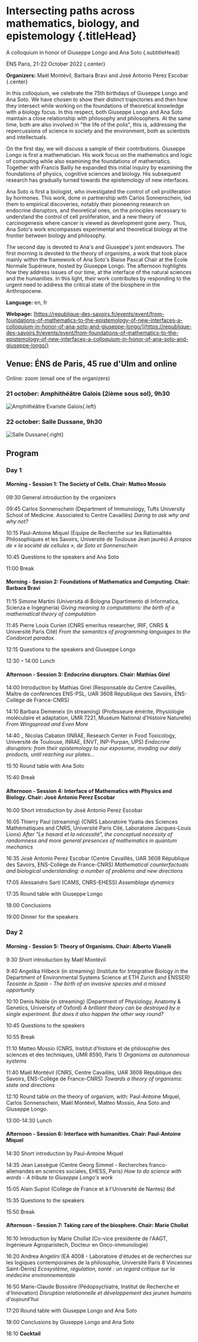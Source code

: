  
# Intersecting paths across mathematics, biology, and epistemology {.titleHead}

A colloquium in honor of Giuseppe Longo and Ana Soto {.subtitleHead}

ÉNS Paris, 21-22 October 2022  {.center}

**Organizers:** Maël Montévil, Barbara Bravi and José Antonio Pérez Escobar {.center}


In this colloquium, we celebrate the 75th birthdays of Giuseppe Longo and Ana Soto. We have chosen to show their distinct trajectories and then how they intersect while working on the foundations of theoretical knowledge with a biology focus. In this respect, both Giuseppe Longo and Ana Soto maintain a close relationship with philosophy and philosophers. At the same time, both are also involved in "the life of the polis", this is, addressing the repercussions of science in society and the environment, both as scientists and intellectuals.

On the first day, we will discuss a sample of their contributions. Giuseppe Longo is first a mathematician. His work focus on the mathematics and logic of computing while also examining the foundations of mathematics. Together with Francis Bailly he expanded this initial inquiry by examining the foundations of physics, cognitive sciences and biology. His subsequent research has gradually turned towards the epistemology of new interfaces.

Ana Soto is first a biologist, who investigated the control of cell proliferation by hormones. This work, done in partnership with Carlos Sonnenschein, led them to empirical discoveries, notably their pioneering research on endocrine disruptors, and theoretical ones, on the principles necessary to understand the control of cell proliferation, and a new theory of carcinogenesis where cancer is viewed as development gone awry. Thus, Ana Soto's work encompasses experimental and theoretical biology at the frontier between biology and philosophy.

The second day is devoted to Ana's and Giuseppe's joint endeavors. The first morning is devoted to the theory of organisms, a work that took place mainly within the framework of Ana Soto's Blaise Pascal Chair at the Ecole Normale Supérieure, hosted by Giuseppe Longo. The afternoon highlights how they address issues of our time, at the interface of the natural sciences and the humanities. In this light, their work contributes by responding to the urgent need to address the critical state of the biosphere in the Anthropocene.

**Language:** en, fr

**Webpage:** [https://republique-des-savoirs.fr/events/event/from-foundations-of-mathematics-to-the-epistemology-of-new-interfaces-a-colloquium-in-honor-of-ana-soto-and-giuseppe-longo/](https://republique-des-savoirs.fr/events/event/from-foundations-of-mathematics-to-the-epistemology-of-new-interfaces-a-colloquium-in-honor-of-ana-soto-and-giuseppe-longo/)

## Venue: ÉNS de Paris, 45 rue d'Ulm and online

Online: zoom (email one of the organizers)

### 21 october: Amphithéâtre Galois (2ième sous sol), 9h30 

![Amphithéâtre Evariste Galois](/assets/talks/Galois.jpeg){.left}

### 22 october: Salle Dussane, 9h30 

![Salle Dussane](/assets/talks/dussane.jpeg){.right}


## ​Program

### ​Day 1

#### **Morning - Session 1: The Society of Cells.**  Chair: Matteo Mossio

09:30 General introduction by the organizers

09:45 Carlos Sonnenschein (Department of Immunology, Tufts University School of Medicine. Associated to Centre Cavaillès)
_Daring to ask why and why not?_

10:15 Paul-Antoine Miquel (Equipe de Recherche sur les Rationalités Philosophiques et les Savoirs, Université de Toulouse Jean jaurès)
_A propos de « la société de cellules », de Soto et Sonnenschein_

10:45 Questions to the speakers and Ana Soto

11:00 Break

#### **Morning - Session 2: Foundations of Mathematics and Computing.** Chair: Barbara Bravi

11:15 Simone Martini (Università di Bologna Dipartimento di Informatica, Scienza e Ingegneria)
_Giving meaning to computations: the birth of a mathematical theory of computation_

11:45 Pierre Louis Curien (CNRS emeritus researcher, IRIF, CNRS & Université Paris Cité)
_From the semantics of programming languages to the Condorcet paradox._

12:15 Questions to the speakers and Giuseppe Longo

12:30 – 14:00 Lunch

#### **Afternoon - Session 3: Endocrine disruptors.**  Chair: Mathias Girel

14:00 Introduction by Mathias Girel (Responsable du Centre Cavaillès, Maître de conférences ENS-PSL, UAR 3608 République des Savoirs, ENS-Collège de France-CNRS)

14:10 Barbara Demeneix (in streaming) (Professeure émérite, Physiologie moléculaire et adaptation, UMR 7221, Muséum National d'Histoire Naturelle)
_From Wingspread and Even More_

14:40 _ Nicolas Cabaton (INRAE, Research Center in Food Toxicology, Université de Toulouse, INRAE, ENVT, INP-Purpan, UPS)
_Endocrine disruptors: from their epistemology to our exposome, invading our daily products, until reaching our plates..._

15:10 Round table with Ana Soto

15:40 Break

#### **Afternoon - Session 4: Interface of Mathematics with Physics and Biology.**  Chair: Josè Antonio Perez Escobar

16:00 Short introduction by Josè Antonio Perez Escobar

16:05 Thierry Paul (streaming) (CNRS Laboratoire Ypatia des Sciences Mathématiques and CNRS, Université Paris Cité, Laboratoire Jacques-Louis Lions)
_After "Le hasard et la nécessité", the conceptual necessity of randomness and more general presences of mathematics in quantum mechanics_

16:35 Josè Antonio Perez Escobar (Centre Cavaillès, UAR 3608 République des Savoirs, ENS-Collège de France-CNRS)
_Mathematical counterfactuals and biological understanding: a number of problems and new directions_

17:05 Alessandro Sarti (CAMS, CNRS-EHESS)
_Assemblage dynamics_

17:35 Round table with Giuseppe Longo

18:00 Conclusions

19:00 Dinner for the speakers

### ​Day 2

#### **Morning - Session 5: Theory of Organisms.**  Chair: Alberto Vianelli

9:30 Short introduction by Maël Montévil

9:40 Angelika Hilbeck (in streaming) (Institute for Integrative Biology in the Department of Environmental Systems Science at ETH Zurich and ENSSER)
_Teosinte in Spain - The birth of an invasive species and a missed opportunity_

10:10 Denis Noble (in streaming) (Department of Physiology, Anatomy & Genetics, University of Oxford)
_A brilliant theory can be destroyed by a single experiment._ _But does it also happen the other way round?_

10:45 Questions to the speakers

10:55 Break

11:10 Matteo Mossio (CNRS, Institut d'histoire et de philosophie des sciences et des techniques, UMR 8590, Paris 1)
_Organisms as autonomous systems_

11:40 Maël Montévil (CNRS, Centre Cavaillès, UAR 3608 République des Savoirs, ENS-Collège de France-CNRS)
_Towards a theory of organisms: state and directions_

12:10 Round table on the theory of organism, with: Paul-Antoine Miquel, Carlos Sonnenschein, Maël Montévil, Matteo Mossio, Ana Soto and Giuseppe Longo.

13:00-14:30 Lunch

#### **Afternoon - Session 6: Interface with humanities.**  Chair: Paul-Antoine Miquel

14:30 Short introduction by Paul-Antoine Miquel

14:35 Jean Lassègue (Centre Georg Simmel - Recherches franco-allemandes en sciences sociales, EHESS, Paris)
_How to do science with words - A tribute to Giuseppe Longo's work_

15:05 Alain Supiot (Collège de France et à l'Université de Nantes)
_tbd_

15:35 Questions to the speakers

15:50 Break

#### **Afternoon - Session 7: Taking care of the biosphere.**  Chair: Marie Chollat

16:10 Introduction by Marie Chollat (Co-vice présidente de l'AAGT, Ingénieure Agroparistech, Docteur en Onco-immunologie)

16:20 Andrea Angelini (EA 4008 - Laboratoire d'études et de recherches sur les logiques contemporaines de la philosophie, Université Paris 8 Vincennes Saint-Denis)
_Ecosystème, régulation, santé : un regard critique sur la médecine environnementale_

16:50 Marie-Claude Bossière (Pédopsychiatre, Institut de Recherche et d'Innovation)
_Disruption relationnelle et développement des jeunes humains d'aujourd'hui_

17:20 Round table with Giuseppe Longo and Ana Soto

18:00 Conclusions by Giuseppe Longo and Ana Soto

18:10 **Cocktail**

